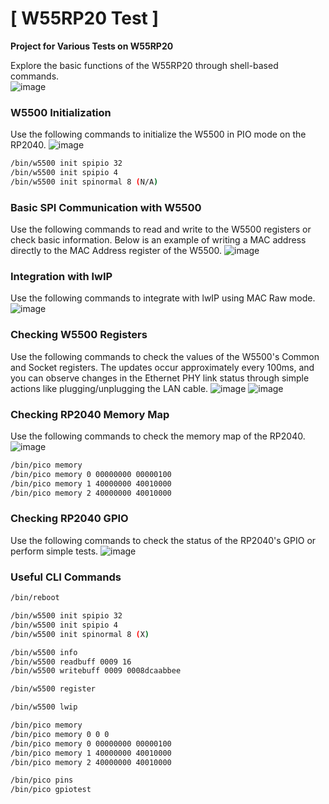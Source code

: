 # [ W55RP20 Test ]

**Project for Various Tests on W55RP20**

Explore the basic functions of the W55RP20 through shell-based commands.  
![image](https://github.com/user-attachments/assets/75149c50-d844-4fe7-9945-0d2aea5dee94)  


### **W5500 Initialization**
Use the following commands to initialize the W5500 in PIO mode on the RP2040.
![image](https://github.com/user-attachments/assets/b77f2945-bef2-4b7f-b11a-9d1990696bf8)  

```sh
/bin/w5500 init spipio 32
/bin/w5500 init spipio 4
/bin/w5500 init spinormal 8 (N/A)
```

### **Basic SPI Communication with W5500**
Use the following commands to read and write to the W5500 registers or check basic information. Below is an example of writing a MAC address directly to the MAC Address register of the W5500.
![image](https://github.com/user-attachments/assets/aa38ec7d-a4c3-4d27-a6ec-695fb3d9781b)  

### **Integration with lwIP**
Use the following commands to integrate with lwIP using MAC Raw mode.
![image](https://github.com/user-attachments/assets/211c131e-0b5b-4400-a813-6865cf2f92af)  

### **Checking W5500 Registers**
Use the following commands to check the values of the W5500's Common and Socket registers. The updates occur approximately every 100ms, and you can observe changes in the Ethernet PHY link status through simple actions like plugging/unplugging the LAN cable.
![image](https://github.com/user-attachments/assets/0010801d-8f43-4fbd-9225-08bec120a335)
![image](https://github.com/user-attachments/assets/2fd3a4ca-406d-4f98-bebb-d9ab0cffa3b7)  

### **Checking RP2040 Memory Map**
Use the following commands to check the memory map of the RP2040.
![image](https://github.com/user-attachments/assets/7990fbfa-70ea-4818-aeb9-7ccb7ea2c060)  
```sh
/bin/pico memory
/bin/pico memory 0 00000000 00000100
/bin/pico memory 1 40000000 40010000
/bin/pico memory 2 40000000 40010000
```

### **Checking RP2040 GPIO**
Use the following commands to check the status of the RP2040's GPIO or perform simple tests.
![image](https://github.com/user-attachments/assets/f2ace8cf-c1ad-453b-8af2-d1fccb14f028)


### **Useful CLI Commands**
```sh
/bin/reboot

/bin/w5500 init spipio 32
/bin/w5500 init spipio 4
/bin/w5500 init spinormal 8 (X)

/bin/w5500 info
/bin/w5500 readbuff 0009 16
/bin/w5500 writebuff 0009 0008dcaabbee

/bin/w5500 register

/bin/w5500 lwip 

/bin/pico memory
/bin/pico memory 0 0 0 
/bin/pico memory 0 00000000 00000100
/bin/pico memory 1 40000000 40010000
/bin/pico memory 2 40000000 40010000

/bin/pico pins
/bin/pico gpiotest
```

